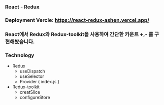 ### React - Redux

### Deployment Vercle: https://react-redux-ashen.vercel.app/

### React에서 Redux와 Redux-toolkit을 사용하여 간단한 카운트 +,- 를 구현해봤습니다.

### Technology
- Redux
    - useDispatch
    - useSelector
    - Provider ( index.js )
- Redux-toolkit
    - creatSlice
    - configureStore

